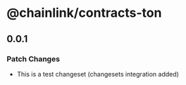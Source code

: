 # @chainlink/contracts-ton

## 0.0.1

### Patch Changes

- This is a test changeset (changesets integration added)
